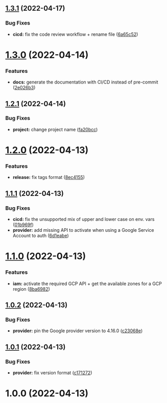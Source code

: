 ## [1.3.1](https://github.com/timoa/terraform-google-module-example/compare/v1.3.0...v1.3.1) (2022-04-17)


### Bug Fixes

* **cicd:** fix the code review workflow + rename file ([6a65c52](https://github.com/timoa/terraform-google-module-example/commit/6a65c52758e42412fbeb0cf074968c744d1bf027))

# [1.3.0](https://github.com/timoa/terraform-google-module-example/compare/v1.2.1...v1.3.0) (2022-04-14)


### Features

* **docs:** generate the documentation with CI/CD instead of pre-commit ([2e026b3](https://github.com/timoa/terraform-google-module-example/commit/2e026b340c06d05f046b2f3874687e43c63bf4e0))

## [1.2.1](https://github.com/timoa/terraform-google-module-example/compare/v1.2.0...v1.2.1) (2022-04-14)


### Bug Fixes

* **project:** change project name ([fa20bcc](https://github.com/timoa/terraform-google-module-example/commit/fa20bcc660ad7f87f3565e9aa0a431fc98f9758d))

# [1.2.0](https://github.com/timoa/terraform-google-module-example/compare/v1.1.1...v1.2.0) (2022-04-13)


### Features

* **release:** fix tags format ([8ec4155](https://github.com/timoa/terraform-google-module-example/commit/8ec41550f83de776296d13b4bed3323a64ca4c56))

## [1.1.1](https://github.com/timoa/terraform-google-module-example/compare/v1.1.0...v1.1.1) (2022-04-13)


### Bug Fixes

* **cicd:** fix the unsupported mix of upper and lower case on env. vars ([01b969f](https://github.com/timoa/terraform-google-module-example/commit/01b969f039503b5159fd1bf1e3368b069931e38f))
* **provider:** add missing API to activate when using a Google Service Account to auth ([6d1eabe](https://github.com/timoa/terraform-google-module-example/commit/6d1eabe13e316383bfcd397f4350c399deb58c1e))

# [1.1.0](https://github.com/timoa/terraform-google-module-example/compare/v1.0.2...v1.1.0) (2022-04-13)


### Features

* **iam:** activate the required GCP API + get the available zones for a GCP region ([8ba6982](https://github.com/timoa/terraform-google-module-example/commit/8ba69823673f3344b725114248996203575d905a))

## [1.0.2](https://github.com/timoa/terraform-google-module-example/compare/v1.0.1...v1.0.2) (2022-04-13)


### Bug Fixes

* **provider:** pin the Google provider version to 4.16.0 ([c23068e](https://github.com/timoa/terraform-google-module-example/commit/c23068e25189bc145c7823762d8f48a07dd550b6))

## [1.0.1](https://github.com/timoa/terraform-google-module-example/compare/v1.0.0...v1.0.1) (2022-04-13)


### Bug Fixes

* **provider:** fix version format ([c171272](https://github.com/timoa/terraform-google-module-example/commit/c1712727b2407b4ee45143dfbf43c487ea1e34c0))

# 1.0.0 (2022-04-13)
